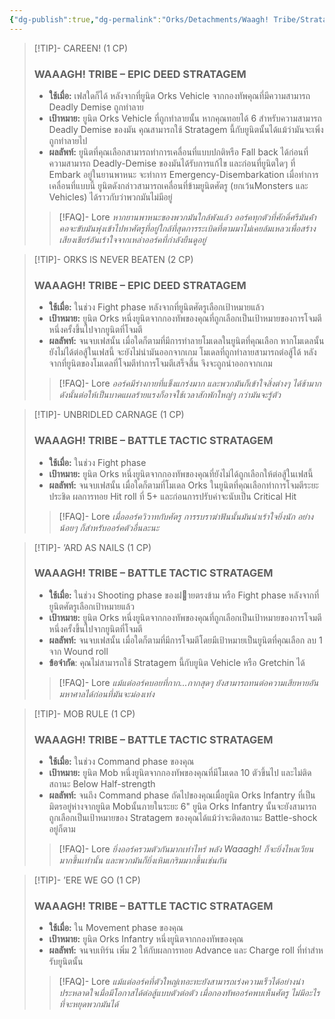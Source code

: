 ```yaml
---
{"dg-publish":true,"dg-permalink":"Orks/Detachments/Waagh! Tribe/Stratagems","permalink":"/Orks/Detachments/Waagh! Tribe/Stratagems/","created":"2023-12-13T14:32:06.447+07:00","updated":"2023-12-14T19:21:21.609+07:00"}
---
```


> [!TIP]- CAREEN! (1 CP)
> ### WAAAGH! TRIBE – EPIC DEED STRATAGEM
> - **ใช้เมื่อ:** เฟสใดก็ได้ หลังจากที่ยูนิต Orks Vehicle จากกองทัพคุณที่มีความสามารถ Deadly Demise ถูกทําลาย
> - **เป้าหมาย:** ยูนิต Orks Vehicle ที่ถูกทําลายนั้น หากคุณทอยได้ 6 สําหรับความสามารถ Deadly Demise ของมัน คุณสามารถใช้ Stratagem นี้กับยูนิตนั้นได้แม้ว่ามันจะเพิ่งถูกทําลายไป
> - **ผลลัพท์:** ยูนิตที่คุณเลือกสามารถทําการเคลื่อนที่แบบปกติหรือ Fall back ได้ก่อนที่ความสามารถ Deadly-Demise ของมันได้รับการแก้ไข และก่อนที่ยูนิตใดๆ ที่ Embark อยู่ในยานพาหนะ จะทําการ Emergency-Disembarkation เมื่อทําการเคลื่อนที่แบบนี้ ยูนิตดังกล่าวสามารถเคลื่อนที่ข้ามยูนิตศัตรู (ยกเว้นMonsters และ Vehicles) ได้ราวกับว่าพวกมันไม่มีอยู่
> > [!FAQ]- Lore
> > *หากยานพาหนะของพวกมันใกล้พังแล้ว ออร์คทุกตัวที่ศักดิ์ศรีมันค้ําคอจะขับมันพุ่งเข้าไปหาศัตรูที่อยู่ใกล้ที่สุดการระเบิดที่ตามมาไม่เคยล้มเหลวเพื่อสร้างเสียงเชียร์อันเร้าใจจากเหล่าออร์คที่กําลังยืนดูอยู่*

> [!TIP]- ORKS IS NEVER BEATEN (2 CP)
> ### WAAAGH! TRIBE – EPIC DEED STRATAGEM
> - **ใช้เมื่อ:** ในช่วง Fight phase หลังจากที่ยูนิตศัตรูเลือกเป้าหมายแล้ว
> - **เป้าหมาย:** ยูนิต Orks หนึ่งยูนิตจากกองทัพของคุณที่ถูกเลือกเป็นเป้าหมายของการโจมตีหนึ่งครั้งขึ้นไปจากยูนิตที่โจมตี
> - **ผลลัพท์:** จนจบเฟสนั้น เมื่อใดก็ตามที่มีการทําลายโมเดลในยูนิตที่คุณเลือก หากโมเดลนั้นยังไม่ได้ต่อสู้ในเฟสนี้ จะยังไม่นํามันออกจากเกม โมเดลที่ถูกทําลายสามารถต่อสู้ได้ หลังจากที่ยูนิตของโมเดลที่โจมตีทําการโจมตีเสร็จสิ้น จึงจะถูกนําออกจากเกม
> > [!FAQ]- Lore
> > *ออร์คมีร่างกายที่แข็งแกร่งมาก และพวกมันก็เข้าใจสิ่งต่างๆ ได้ช้ามาก ดังนั้นต่อให้เป็นบาดแผลร้ายแรงก็อาจใช้เวลาสักพักใหญ่ๆ กว่ามันจะรู้ตัว*

> [!TIP]- UNBRIDLED CARNAGE (1 CP)
> ### WAAAGH! TRIBE – BATTLE TACTIC STRATAGEM
> - **ใช้เมื่อ:** ในช่วง Fight phase
> - **เป้าหมาย:** ยูนิต Orks หนึ่งยูนิตจากกองทัพของคุณที่ยังไม่ได้ถูกเลือกให้ต่อสู้ในเฟสนี้
> - **ผลลัพท์:** จนจบเฟสนั้น เมื่อใดก็ตามที่โมเดล Orks ในยูนิตที่คุณเลือกทําการโจมตีระยะประชิด ผลการทอย Hit roll ที่ 5+ และก่อนการปรับค่าจะนับเป็น Critical Hit
> > [!FAQ]- Lore
> > *เมื่อออร์ควิวาทกับศัตรู การรบราฆ่าฟันนั้นมันน่าเร้าใจยิ่งนัก อย่างน้อยๆ ก็สําหรับออร์คตัวอื่นละนะ*

> [!TIP]- ’ARD AS NAILS (1 CP)
> ### WAAAGH! TRIBE – BATTLE TACTIC STRATAGEM
> - **ใช้เมื่อ:** ในช่วง Shooting phase ของฝายตรงข้าม หรือ Fight phase หลังจากที่ยูนิตศัตรูเลือกเป้าหมายแล้ว
> - **เป้าหมาย:** ยูนิต Orks หนึ่งยูนิตจากกองทัพของคุณที่ถูกเลือกเป็นเป้าหมายของการโจมตีหนึ่งครั้งขึ้นไปจากยูนิตที่โจมตี
> - **ผลลัพท์:** จนจบเฟสนั้น เมื่อใดก็ตามที่มีการโจมตีโดยมีเป้าหมายเป็นยูนิตที่คุณเลือก ลบ 1 จาก Wound roll
> - **ข้อจํากัด**: คุณไม่สามารถใช้ Stratagem นี้กับยูนิต Vehicle หรือ Gretchin ได้
> > [!FAQ]- Lore
> > *แม้แต่ออร์คบอยที่กาก...กากสุดๆ ยังสามารถทนต่อความเสียหายอันมหาศาลได้ก่อนที่มันจะม่องเท่ง*

> [!TIP]- MOB RULE (1 CP)
> ### WAAAGH! TRIBE – BATTLE TACTIC STRATAGEM
> - **ใช้เมื่อ:** ในช่วง Command phase ของคุณ
> - **เป้าหมาย:** ยูนิต Mob หนึ่งยูนิตจากกองทัพของคุณที่มีโมเดล 10 ตัวขึ้นไป และไม่ติดสถานะ Below Half-strength
> - **ผลลัพท์:** จนถึง Command phase ถัดไปของคุณเมื่อยูนิต Orks Infantry ที่เป็นมิตรอยู่ห่างจากยูนิต Mobนั้นภายในระยะ 6" ยูนิต Orks Infantry นั้นจะยังสามารถถูกเลือกเป็นเป้าหมายของ Stratagem ของคุณได้แม้ว่าจะติดสถานะ Battle-shock อยู่ก็ตาม
> > [!FAQ]- Lore
> > *ยิ่งออร์ครวมตัวกันมากเท่าไหร่ พลัง Waaagh! ก็จะยิ่งไหลเวียนมากขึ้นเท่านั้น และพวกมันก็ยิ่งเหิมเกริมมากขึ้นเช่นกัน*

> [!TIP]- ’ERE WE GO (1 CP)
> ### WAAAGH! TRIBE – BATTLE TACTIC STRATAGEM
> - **ใช้เมื่อ:** ใน Movement phase ของคุณ
> - **เป้าหมาย:** ยูนิต Orks Infantry หนึ่งยูนิตจากกองทัพของคุณ
> - **ผลลัพท์:** จนจบเทิร์น เพิ่ม 2 ให้กับผลการทอย Advance และ Charge roll ที่ทําสําหรับยูนิตนั้น
> > [!FAQ]- Lore
> > *แม้แต่ออร์คที่ตัวใหญ่เทอะทะยังสามารถเร่งความเร็วได้อย่างน่าประหลาดใจเมื่อมีโอกาสได้ต่อสู้แบบตัวต่อตัว เมื่อกองทัพออร์คพบเห็นศัตรู ไม่มีอะไรที่จะหยุดพวกมันได้*